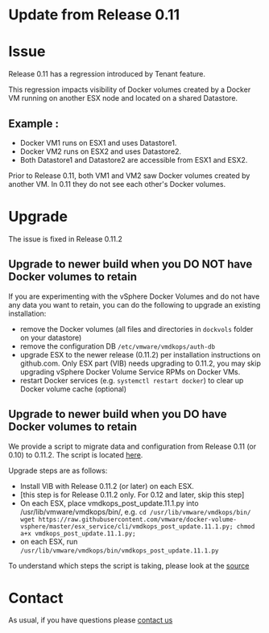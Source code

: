 # Update from Release 0.11

# Issue
Release 0.11 has a regression introduced by Tenant feature.

This regression impacts visibility of Docker volumes created by a Docker VM running on another ESX node
and located on a shared Datastore.

## Example :
* Docker VM1 runs on ESX1 and uses Datastore1.
* Docker VM2 runs on ESX2 and uses Datastore2.
* Both Datastore1 and Datastore2 are accessible from ESX1 and ESX2.

Prior to Release 0.11, both VM1 and VM2 saw Docker volumes created by another VM.
In 0.11 they do not see each other's Docker volumes.

# Upgrade

The issue is fixed in Release 0.11.2

## Upgrade to newer build when you DO NOT have Docker volumes to retain

If you are experimenting with the vSphere Docker Volumes and do not have any data you want to retain,
you can do the following to upgrade an existing installation:

* remove the Docker volumes (all files and directories in `dockvols` folder on your datastore)
* remove the configuration DB  `/etc/vmware/vmdkops/auth-db`
* upgrade ESX to the newer release (0.11.2) per installation instructions on github.com. Only ESX part (VIB) needs upgrading to 0.11.2, you may skip upgrading
vSphere Docker Volume Service RPMs on Docker VMs.
* restart Docker services (e.g. `systemctl restart docker`) to clear up Docker volume cache
(optional)


## Upgrade to newer build when you DO have Docker volumes to retain

We provide a script to migrate data and configuration from Release 0.11 (or 0.10) to 0.11.2.
The script is located [here](https://raw.githubusercontent.com/vmware/docker-volume-vsphere/master/esx_service/cli/vmdkops_post_update.11.1.py).

Upgrade steps are as follows: 
* Install VIB with Release 0.11.2 (or later) on each ESX.
* [this step is for Release 0.11.2 only. For 0.12 and later, skip this step]
 * On each ESX, place vmdkops_post_update.11.1.py into /usr/lib/vmware/vmdkops/bin/, e.g.
`cd /usr/lib/vmware/vmdkops/bin/ wget https://raw.githubusercontent.com/vmware/docker-volume-vsphere/master/esx_service/cli/vmdkops_post_update.11.1.py; chmod a+x vmdkops_post_update.11.1.py;`
* on each ESX, run `/usr/lib/vmware/vmdkops/bin/vmdkops_post_update.11.1.py`

To understand which steps the script is taking, please look at the [source](https://github.com/vmware/docker-volume-vsphere/blob/master/esx_service/cli/vmdkops_post_update.11.1.py)

# Contact

As usual, if you have questions please [contact us](https://github.com/vmware/docker-volume-vsphere#contact-us)
